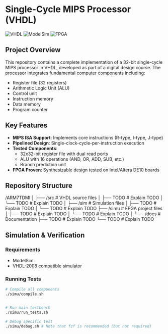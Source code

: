 # Single-Cycle MIPS Processor (VHDL)

![VHDL](https://img.shields.io/badge/VHDL-IEEE%20STD_1076-blue) 
![ModelSim](https://img.shields.io/badge/Simulator-ModelSim-orange)
![FPGA](https://img.shields.io/badge/Target-FPGA-brightgreen)

## Project Overview
This repository contains a complete implementation of a 32-bit single-cycle MIPS processor in VHDL, developed as part of a digital design course. The processor integrates fundamental computer components including:

- Register file (32 registers)
- Arithmetic Logic Unit (ALU)
- Control unit
- Instruction memory
- Data memory
- Program counter

## Key Features
- **MIPS ISA Support**: Implements core instructions (R-type, I-type, J-type)
- **Pipelined Design**: Single-clock-cycle-per-instruction execution
- **Tested Components**:
  - 32x32-bit register file with dual read ports
  - ALU with 16 operations (AND, OR, ADD, SUB, etc.)
  - Branch prediction unit
- **FPGA Proven**: Synthesizable design tested on Intel/Altera DE10 boards

## Repository Structure

/ARM7TDMI
│
├── /src # VHDL source files
│ ├── TODO # Explain TODO
│ └── TODO # Explain TODO
│
├── /sim # Simulation files
│ ├── TODO # Explain TODO
│ └── TODO # Explain TODO
├── /simu # FPGA project files
│ ├── TODO # Explain TODO
│ └── TODO # Explain TODO
│
└── /docs # Documentation
  ├── TODO # Explain TODO
  └── TODO # Explain TODO

## Simulation & Verification
### Requirements
- ModelSim
- VHDL-2008 compatible simulator

### Running Tests
```bash
# Compile all components
./simu/compile.sh


# Run main testbench
./simu/run_tests.sh

# Debug specific test
./simu/debug.sh # Note that fzf is recommended (but not required)

